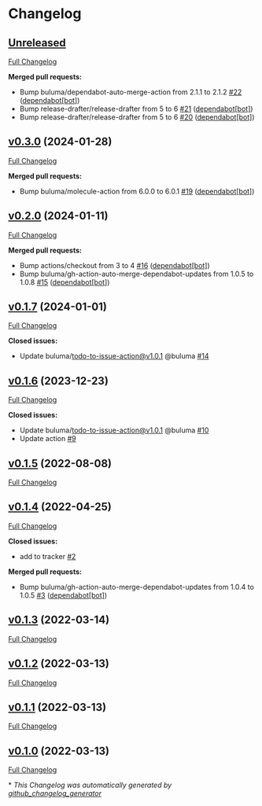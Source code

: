 # Changelog

## [Unreleased](https://github.com/buluma/ansible-role-sudo/tree/HEAD)

[Full Changelog](https://github.com/buluma/ansible-role-sudo/compare/v0.3.0...HEAD)

**Merged pull requests:**

- Bump buluma/dependabot-auto-merge-action from 2.1.1 to 2.1.2 [\#22](https://github.com/buluma/ansible-role-sudo/pull/22) ([dependabot[bot]](https://github.com/apps/dependabot))
- Bump release-drafter/release-drafter from 5 to 6 [\#21](https://github.com/buluma/ansible-role-sudo/pull/21) ([dependabot[bot]](https://github.com/apps/dependabot))
- Bump release-drafter/release-drafter from 5 to 6 [\#20](https://github.com/buluma/ansible-role-sudo/pull/20) ([dependabot[bot]](https://github.com/apps/dependabot))

## [v0.3.0](https://github.com/buluma/ansible-role-sudo/tree/v0.3.0) (2024-01-28)

[Full Changelog](https://github.com/buluma/ansible-role-sudo/compare/v0.2.0...v0.3.0)

**Merged pull requests:**

- Bump buluma/molecule-action from 6.0.0 to 6.0.1 [\#19](https://github.com/buluma/ansible-role-sudo/pull/19) ([dependabot[bot]](https://github.com/apps/dependabot))

## [v0.2.0](https://github.com/buluma/ansible-role-sudo/tree/v0.2.0) (2024-01-11)

[Full Changelog](https://github.com/buluma/ansible-role-sudo/compare/v0.1.7...v0.2.0)

**Merged pull requests:**

- Bump actions/checkout from 3 to 4 [\#16](https://github.com/buluma/ansible-role-sudo/pull/16) ([dependabot[bot]](https://github.com/apps/dependabot))
- Bump buluma/gh-action-auto-merge-dependabot-updates from 1.0.5 to 1.0.8 [\#15](https://github.com/buluma/ansible-role-sudo/pull/15) ([dependabot[bot]](https://github.com/apps/dependabot))

## [v0.1.7](https://github.com/buluma/ansible-role-sudo/tree/v0.1.7) (2024-01-01)

[Full Changelog](https://github.com/buluma/ansible-role-sudo/compare/v0.1.6...v0.1.7)

**Closed issues:**

- Update buluma/todo-to-issue-action@v1.0.1 @buluma [\#14](https://github.com/buluma/ansible-role-sudo/issues/14)

## [v0.1.6](https://github.com/buluma/ansible-role-sudo/tree/v0.1.6) (2023-12-23)

[Full Changelog](https://github.com/buluma/ansible-role-sudo/compare/v0.1.5...v0.1.6)

**Closed issues:**

- Update buluma/todo-to-issue-action@v1.0.1 @buluma [\#10](https://github.com/buluma/ansible-role-sudo/issues/10)
- Update action [\#9](https://github.com/buluma/ansible-role-sudo/issues/9)

## [v0.1.5](https://github.com/buluma/ansible-role-sudo/tree/v0.1.5) (2022-08-08)

[Full Changelog](https://github.com/buluma/ansible-role-sudo/compare/v0.1.4...v0.1.5)

## [v0.1.4](https://github.com/buluma/ansible-role-sudo/tree/v0.1.4) (2022-04-25)

[Full Changelog](https://github.com/buluma/ansible-role-sudo/compare/v0.1.3...v0.1.4)

**Closed issues:**

- add to tracker [\#2](https://github.com/buluma/ansible-role-sudo/issues/2)

**Merged pull requests:**

- Bump buluma/gh-action-auto-merge-dependabot-updates from 1.0.4 to 1.0.5 [\#3](https://github.com/buluma/ansible-role-sudo/pull/3) ([dependabot[bot]](https://github.com/apps/dependabot))

## [v0.1.3](https://github.com/buluma/ansible-role-sudo/tree/v0.1.3) (2022-03-14)

[Full Changelog](https://github.com/buluma/ansible-role-sudo/compare/v0.1.2...v0.1.3)

## [v0.1.2](https://github.com/buluma/ansible-role-sudo/tree/v0.1.2) (2022-03-13)

[Full Changelog](https://github.com/buluma/ansible-role-sudo/compare/v0.1.1...v0.1.2)

## [v0.1.1](https://github.com/buluma/ansible-role-sudo/tree/v0.1.1) (2022-03-13)

[Full Changelog](https://github.com/buluma/ansible-role-sudo/compare/v0.1.0...v0.1.1)

## [v0.1.0](https://github.com/buluma/ansible-role-sudo/tree/v0.1.0) (2022-03-13)

[Full Changelog](https://github.com/buluma/ansible-role-sudo/compare/a253feba75a11262660eb8e7ef6e04220d429559...v0.1.0)



\* *This Changelog was automatically generated by [github_changelog_generator](https://github.com/github-changelog-generator/github-changelog-generator)*
